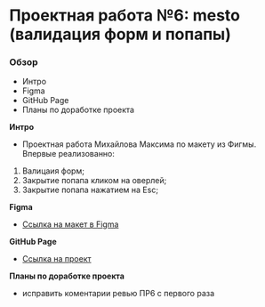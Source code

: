 # Проектная работа №6: mesto (валидация форм и попапы)

### Обзор

* Интро
* Figma
* GitHub Page
* Планы по доработке проекта

**Интро**
* Проектная работа Михайлова Максима по макету из Фигмы. Впервые реализованно:
1. Валицаия форм;
2. Закрытие попапа кликом на оверлей;
3. Закрытие попапа нажатием на Esc;

**Figma**

* [Ссылка на макет в Figma](https://www.figma.com/file/kRVLKwYG3d1HGLvh7JFWRT/JavaScript.-Sprint-6?node-id=0%3A1)

**GitHub Page**

* [Ссылка на проект](https://neemaks.github.io/mesto/)

**Планы по доработке проекта**

* исправить коментарии ревью ПР6 с первого раза 